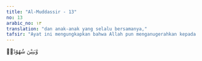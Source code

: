```yaml
---
title: "Al-Muddassir - 13"
no: 13
arabic_no: ١٣
translation: "dan anak-anak yang selalu bersamanya,"
tafsir: "Ayat ini mengungkapkan bahwa Allah pun menganugerahkan kepada hartawan dan bangsawan Quraisy ini putra yang selalu ikut serta bersamanya. Sebab dia orang kaya dan tidak memerlukan bantuan orang lain mengurus anaknya, maka anaknya tidak perlu mengembara ke negeri lain untuk mencari rezeki karena semuanya harus berdekatan dengan ayahnya sendiri. Ada pula yang mengartikan bahwa anak-anak al-Walid selalu mendampinginya apabila ia menghadiri pertemuan atau perayaan-perayaan, sehingga menimbulkan kesan akan kebesaran dan kemuliaannya. Putra-putra yang dibanggakan itu ada 7 orang (al-Walid, Khalid, 'Imarah Hisyam, 'As, Qais, dan 'Abdussyam). Tiga orang di antaranya (Khalid, Hisyam, dan 'Imarah) telah masuk Islam, memenuhi seruan Nabi Muhammad."
---
```

وَّبَنِيْنَ شُهُوْدًاۙ 